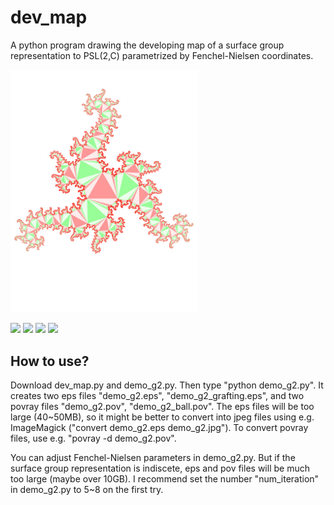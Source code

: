 # dev_map
A python program drawing the developing map of a surface group representation to PSL(2,C) parametrized by Fenchel-Nielsen coordinates.

<img src="./demo_g2.jpg" width="300px">
     
<img src="https://user-images.githubusercontent.com/38853563/190839133-251e1628-c3cf-4aba-9157-6da953625e95.jpg" width="300px"> <img src="https://user-images.githubusercontent.com/38853563/190839139-73ee89ab-5039-400f-b9c3-3fad3ce9a02c.jpg" width="300px"> <img src="https://user-images.githubusercontent.com/38853563/190839141-3a145403-e1d0-4529-8a3a-6bd0844fe712.png" width="300px"> <img src="https://user-images.githubusercontent.com/38853563/190839144-b53962f1-930e-4f91-823a-b236f0699487.png" width="300px">

## How to use?
Download dev_map.py and demo_g2.py. Then type "python demo_g2.py". It creates two eps files "demo_g2.eps", "demo_g2_grafting.eps", and two povray files "demo_g2.pov", "demo_g2_ball.pov".
The eps files will be too large (40~50MB), so it might be better to convert into jpeg files using e.g. ImageMagick ("convert demo_g2.eps demo_g2.jpg"). 
To convert povray files, use e.g. "povray -d demo_g2.pov".

You can adjust Fenchel-Nielsen parameters in demo_g2.py. But if the surface group representation is indiscete, eps and pov files will be much too large (maybe over 10GB). I recommend set the number "num_iteration" in demo_g2.py to 5~8 on the first try.
